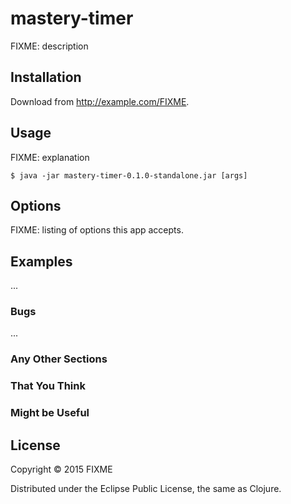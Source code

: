 # mastery-timer

FIXME: description

## Installation

Download from http://example.com/FIXME.

## Usage

FIXME: explanation

    $ java -jar mastery-timer-0.1.0-standalone.jar [args]

## Options

FIXME: listing of options this app accepts.

## Examples

...

### Bugs

...

### Any Other Sections
### That You Think
### Might be Useful

## License

Copyright © 2015 FIXME

Distributed under the Eclipse Public License, the same as Clojure.
